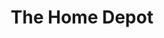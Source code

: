 ---
title: "The Home Depot"
url: /glendale/the-home-depot-west-behrend-drive/
shop: doityourself
---